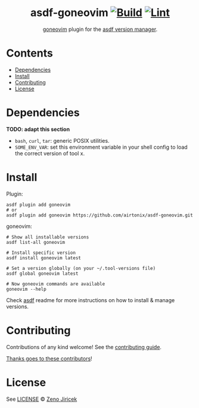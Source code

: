 <div align="center">

# asdf-goneovim [![Build](https://github.com/airtonix/asdf-goneovim/actions/workflows/build.yml/badge.svg)](https://github.com/airtonix/asdf-goneovim/actions/workflows/build.yml) [![Lint](https://github.com/airtonix/asdf-goneovim/actions/workflows/lint.yml/badge.svg)](https://github.com/airtonix/asdf-goneovim/actions/workflows/lint.yml)


[goneovim](https://github.com/akiyosi/goneovim) plugin for the [asdf version manager](https://asdf-vm.com).

</div>

# Contents

- [Dependencies](#dependencies)
- [Install](#install)
- [Contributing](#contributing)
- [License](#license)

# Dependencies

**TODO: adapt this section**

- `bash`, `curl`, `tar`: generic POSIX utilities.
- `SOME_ENV_VAR`: set this environment variable in your shell config to load the correct version of tool x.

# Install

Plugin:

```shell
asdf plugin add goneovim
# or
asdf plugin add goneovim https://github.com/airtonix/asdf-goneovim.git
```

goneovim:

```shell
# Show all installable versions
asdf list-all goneovim

# Install specific version
asdf install goneovim latest

# Set a version globally (on your ~/.tool-versions file)
asdf global goneovim latest

# Now goneovim commands are available
goneovim --help
```

Check [asdf](https://github.com/asdf-vm/asdf) readme for more instructions on how to
install & manage versions.

# Contributing

Contributions of any kind welcome! See the [contributing guide](contributing.md).

[Thanks goes to these contributors](https://github.com/airtonix/asdf-goneovim/graphs/contributors)!

# License

See [LICENSE](LICENSE) © [Zeno Jiricek](https://github.com/airtonix/)
